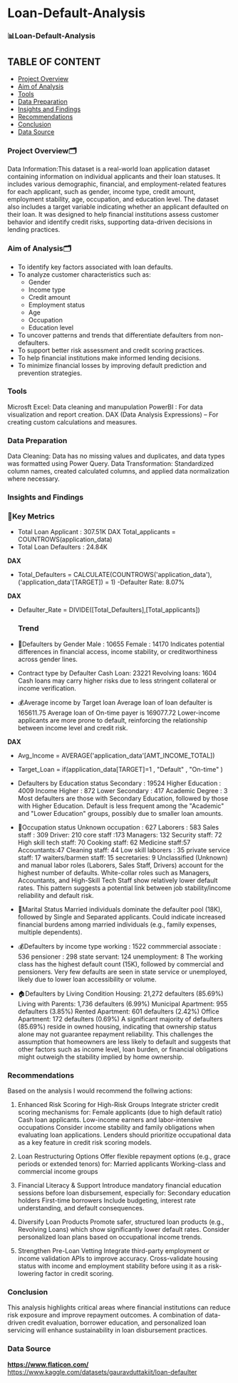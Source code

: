 # Loan-Default-Analysis
### 📊Loan-Default-Analysis

## TABLE OF CONTENT
- [Project Overview](#project-overview)
- [Aim of Analysis](#aim-of-analysis)
- [Tools](#tools)
- [Data Preparation](#data-preparation)
- [Insights and Findings](#insights-and-findings)
- [Recommendations](#recommendations)    
- [Conclusion](#conclusion)
- [Data Source](#data-source)  

### Project Overview🗂️
Data Information:This dataset is a real-world loan application dataset containing information on individual applicants and their loan statuses. It includes various demographic, financial, and employment-related features for each applicant, such as gender, income type, credit amount, employment stability, age, occupation, and education level. The dataset also includes a target variable indicating whether an applicant defaulted on their loan. It was designed to help financial institutions assess customer behavior and identify credit risks, supporting data-driven decisions in lending practices.

### Aim of Analysis🗂️
- To identify key factors associated with loan defaults.
- To analyze customer characteristics such as:
    - Gender
    - Income type
    - Credit amount
    - Employment status
    - Age
    - Occupation
    - Education level
- To uncover patterns and trends that differentiate defaulters from non-defaulters.
- To support better risk assessment and credit scoring practices.
- To help financial institutions make informed lending decisions.
- To minimize financial losses by improving default prediction and prevention strategies.

### Tools
Microsft Excel: Data cleaning and manupulation
PowerBI : For data visualization and report creation.
DAX (Data Analysis Expressions) – For creating custom calculations and measures.

### Data Preparation
Data Cleaning: Data has no missing values and duplicates, and data types was formatted using Power Query.
Data Transformation: Standardized column names, created calculated columns, and applied data normalization where necessary.

### Insights and Findings
  ### 🧭Key Metrics 
- Total Loan Applicant : 307.51K
DAX
Total_applicants = COUNTROWS(application_data)
- Total Loan Defaulters : 24.84K
  
**DAX**
- Total_Defaulters = CALCULATE(COUNTROWS('application_data'),('application_data'[TARGET]) = 1)
-Defaulter Rate: 8.07%

**DAX**
- Defaulter_Rate = DIVIDE([Total_Defaulters],[Total_applicants])

  ### Trend
- 👥Defaulters by Gender 
Male : 10655
Female : 14170
Indicates potential differences in financial access, income stability, or creditworthiness across gender lines.

- Contract type by Defaulter
Cash Loan: 23221
Revolving loans: 1604
Cash loans may carry higher risks due to less stringent collateral or income verification.

- 💰Average income by Target loan
Average loan of loan defaulter is 165611.75
Average loan of On-time payer is 169077.72
Lower-income applicants are more prone to default, reinforcing the relationship between income level and credit risk.

**DAX**
- Avg_Income = AVERAGE('application_data'[AMT_INCOME_TOTAL])
- Target_Loan = if(application_data[TARGET]=1 , "Default" , "On-time" )

- Defaulters by Education status
Secondary : 19524
Higher Education : 4009
Income Higher : 872
Lower Secondary : 417
Academic Degree : 3
Most defaulters are those with Secondary Education, followed by those with Higher Education.
Default is less frequent among the "Academic" and "Lower Education" groups, possibly due to smaller loan amounts.

- 💼Occupation status
Unknown occupation : 627
Laborers : 583
Sales staff : 309
Driver: 210
core staff :173
Managers: 132
Security staff: 72
High skill tech staff: 70
Cooking staff: 62
Medicine staff:57
Accountants:47
Cleaning staff: 44
Low skill laborers : 35
private service staff: 17
waiters/barmen staff: 15
secretaries: 9
Unclassified (Unknown) and manual labor roles (Laborers, Sales Staff, Drivers) account for the highest number of defaults.
White-collar roles such as Managers, Accountants, and High-Skill Tech Staff show relatively lower default rates.
This pattern suggests a potential link between job stability/income reliability and default risk.

- 👥Marital Status
Married individuals dominate the defaulter pool (18K), followed by Single and Separated applicants.
Could indicate increased financial burdens among married individuals (e.g., family expenses, multiple dependents).

- 💰Defaulters by income type
working : 1522
commmercial associate : 536
pensioner : 298
state servant: 124
unemployment: 8
The working class has the highest default count (15K), followed by commercial and pensioners.
Very few defaults are seen in state service or unemployed, likely due to lower loan accessibility or volume.

- 🏠Defaulters by Living Condition
Housing: 21,272 defaulters (85.69%)
Living with Parents: 1,736 defaulters (6.99%)
Municipal Apartment: 955 defaulters (3.85%)
Rented Apartment: 601 defaulters (2.42%)
Office Apartment: 172 defaulters (0.69%)
A significant majority of defaulters (85.69%) reside in owned housing, indicating that ownership status alone may not guarantee repayment reliability. This challenges the assumption that homeowners are less likely to default and suggests that other factors such as income level, loan burden, or financial obligations might outweigh the stability implied by home ownership.

### Recommendations
Based on the analysis I would recommend the follwing actions:
1.  Enhanced Risk Scoring for High-Risk Groups
Integrate stricter credit scoring mechanisms for:
Female applicants (due to high default ratio)
Cash loan applicants.
Low-income earners and labor-intensive occupations
Consider income stability and family obligations when evaluating loan applications.
Lenders should prioritize occupational data as a key feature in credit risk scoring models.

2. Loan Restructuring Options
Offer flexible repayment options (e.g., grace periods or extended tenors) for:
Married applicants
Working-class and commercial income groups

3. Financial Literacy & Support
Introduce mandatory financial education sessions before loan disbursement, especially for:
Secondary education holders
First-time borrowers
Include budgeting, interest rate understanding, and default consequences.

4. Diversify Loan Products
Promote safer, structured loan products (e.g., Revolving Loans) which show significantly lower default rates.
Consider personalized loan plans based on occupational income trends.

5. Strengthen Pre-Loan Vetting
Integrate third-party employment or income validation APIs to improve accuracy.
Cross-validate housing status with income and employment stability before using it as a risk-lowering factor in credit scoring.

### Conclusion
This analysis highlights critical areas where financial institutions can reduce risk exposure and improve repayment outcomes. A combination of data-driven credit evaluation, borrower education, and personalized loan servicing will enhance sustainability in loan disbursement practices.

### Data Source 
**https://www.flaticon.com/**
https://www.kaggle.com/datasets/gauravduttakiit/loan-defaulter
